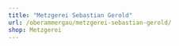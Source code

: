 ```yaml
---
title: "Metzgerei Sebastian Gerold"
url: /oberammergau/metzgerei-sebastian-gerold/
shop: Metzgerei
---
```

